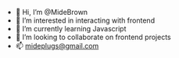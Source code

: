 - 👋 Hi, I’m @MideBrown
- 👀 I’m interested in interacting with frontend
- 🌱 I’m currently learning Javascript
- 💞️ I’m looking to collaborate on frontend projects
- 📫 mideplugs@gmail.com

<!---
MideBrown/MideBrown is a ✨ special ✨ repository because its `README.md` (this file) appears on your GitHub profile.
You can click the Preview link to take a look at your changes.
--->
